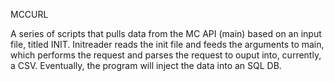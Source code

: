 MCCURL

A series of scripts that pulls data from the MC API (main) based on an input file, titled INIT. Initreader reads the init file and feeds the arguments to main, which performs the request and parses the request to ouput into, currently, a CSV. Eventually, the program will inject the data into an SQL DB.
